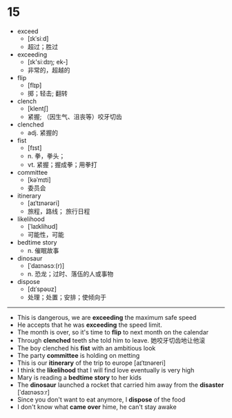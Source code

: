 # 15

- exceed
  - [ɪkˈsiːd]
  - 超过；胜过  
- exceeding
  - [ɪk'siːdɪŋ; ek-]
  - 非常的，超越的
- flip
  - [flɪp]
  - 掷；轻击; 翻转
- clench
  - [klentʃ]
  - 紧握; （因生气、沮丧等）咬牙切齿
- clenched
  - adj. 紧握的
- fist
  - [fɪst]
  - n. 拳，拳头；
  - vt. 紧握；握成拳；用拳打
- committee
  - [kəˈmɪti]
  - 委员会
- itinerary
  - [aɪˈtɪnərəri]
  - 旅程，路线； 旅行日程
- likelihood
  - [ˈlaɪklihʊd]
  - 可能性，可能
- bedtime story
  - n. 催眠故事
- dinosaur
  - [ˈdaɪnəsɔː(r)]
  - n. 恐龙；过时、落伍的人或事物
- dispose
  - [dɪˈspəʊz]
  - 处理；处置；安排；使倾向于

--------------

- This is dangerous, we are **exceeding** the maximum safe speed
- He accepts that he was **exceeding** the speed limit.
- The month is over, so it's time to **flip** to next month on the calendar
- Through **clenched** teeth she told him to leave. 她咬牙切齿地让他滚
- The boy clenched his **fist** with an ambitious look
- The party **committee** is holding on metting
- This is our **itinerary** of the trip to europe [aɪˈtɪnəreri]
- I think the **likelihood** that I will find love eventually is very high
- Mary is reading a **bedtime story** to her kids
- The **dinosaur** launched a rocket that carried him away from the **disaster**  [ˈdaɪnəsɔːr]
- Since you don't want to eat anymore, I **dispose** of the food
- I don't know what **came over** hime, he can't stay awake


